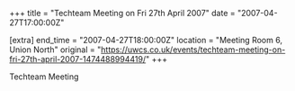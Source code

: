 +++
title = "Techteam Meeting on Fri 27th April 2007"
date = "2007-04-27T17:00:00Z"

[extra]
end_time = "2007-04-27T18:00:00Z"
location = "Meeting Room 6, Union North"
original = "https://uwcs.co.uk/events/techteam-meeting-on-fri-27th-april-2007-1474488994419/"
+++

Techteam Meeting

